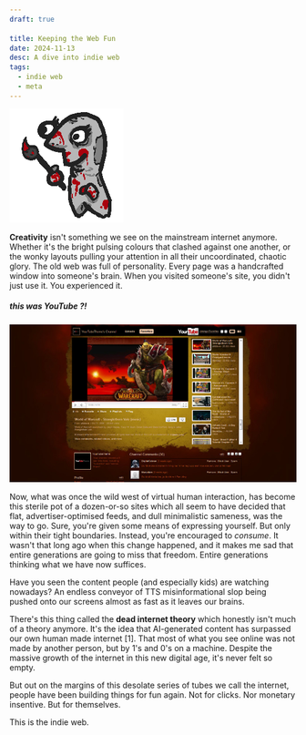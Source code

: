 ```yaml
---
draft: true

title: Keeping the Web Fun
date: 2024-11-13
desc: A dive into indie web
tags:
  - indie web
  - meta
---
```


![a painter](/blog/keeping-the-web-fun/painter.webp)

**Creativity** isn't something we see on the mainstream internet anymore. Whether
it's the bright pulsing colours that clashed against one another, or the wonky
layouts pulling your attention in all their uncoordinated, chaotic glory. The old web
was full of personality. Every page was a handcrafted window into someone's brain.
When you visited someone's site, you didn't just use it. You experienced it.

##### this was YouTube ?!
![og youtube](/blog/keeping-the-web-fun/old_youtube.jpg)

Now, what was once the wild west of virtual human interaction, has become this
sterile pot of a dozen-or-so sites which all seem to have decided that flat,
advertiser-optimised feeds, and dull minimalistic sameness, was the way to
go. Sure, you're given some means of expressing yourself. But only within their
tight boundaries. Instead, you're encouraged to *consume*. It wasn't that long
ago when this change happened, and it makes me sad that entire generations are
going to miss that freedom. Entire generations thinking what we have now
suffices.

Have you seen the content people (and especially kids) are watching nowadays?
An endless conveyor of TTS misinformational slop being pushed onto our screens
almost as fast as it leaves our brains.

There's this thing called the **dead internet theory** which honestly isn't much
of a theory anymore. It's the idea that AI-generated content has surpassed our own
human made internet [1]. That most of what you see online was not made by
another person, but by 1's and 0's on a machine. Despite the massive growth of the
internet in this new digital age, it's never felt so empty.

But out on the margins of this desolate series of tubes we call the internet,
people have been building things for fun again. Not for clicks. Nor monetary
insentive. But for themselves.

This is the indie web.
